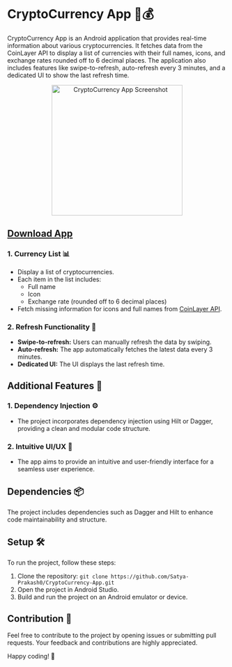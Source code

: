 # CryptoCurrency App 📱💰

CryptoCurrency App is an Android application that provides real-time information about various cryptocurrencies. It fetches data from the CoinLayer API to display a list of currencies with their full names, icons, and exchange rates rounded off to 6 decimal places. The application also includes features like swipe-to-refresh, auto-refresh every 3 minutes, and a dedicated UI to show the last refresh time.

<p align="center">
  <img src="https://github.com/Satya-Prakash0/CryptoCurrency-App/assets/83579946/7fdf2bb8-4058-44d0-a83a-97536bb203be" alt="CryptoCurrency App Screenshot" width="300"/>
</p>

  ## <a href="https://mega.nz/file/uUNHDCjC#c9Gtu5Fg1jb8ykLLCsQm52We5eAe8lAxB4L4VUkVfr8"><b>Download App</b></a>



### 1. Currency List 📊
- Display a list of cryptocurrencies.
- Each item in the list includes:
  - Full name
  - Icon
  - Exchange rate (rounded off to 6 decimal places)
- Fetch missing information for icons and full names from [CoinLayer API](http://api.coinlayer.com/list?access_key=<your_api_key>).

### 2. Refresh Functionality 🔄
- **Swipe-to-refresh:** Users can manually refresh the data by swiping.
- **Auto-refresh:** The app automatically fetches the latest data every 3 minutes.
- **Dedicated UI:** The UI displays the last refresh time.

## Additional Features 🌟

### 1. Dependency Injection ⚙️
- The project incorporates dependency injection using Hilt or Dagger, providing a clean and modular code structure.

### 2. Intuitive UI/UX 🎨
- The app aims to provide an intuitive and user-friendly interface for a seamless user experience.

## Dependencies 📦

The project includes dependencies such as Dagger and Hilt to enhance code maintainability and structure.

## Setup 🛠️

To run the project, follow these steps:

1. Clone the repository: `git clone https://github.com/Satya-Prakash0/CryptoCurrency-App.git`
2. Open the project in Android Studio.
3. Build and run the project on an Android emulator or device.

## Contribution 🤝

Feel free to contribute to the project by opening issues or submitting pull requests. Your feedback and contributions are highly appreciated.

Happy coding! 🚀
